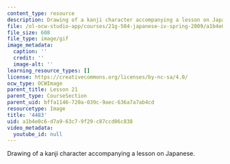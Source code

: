 ```yaml
---
content_type: resource
description: Drawing of a kanji character accompanying a lesson on Japanese.
file: /ol-ocw-studio-app/courses/21g-504-japanese-iv-spring-2009/a1b4e0c6d7a963c79f29c87ccd06c838_4483.gif
file_size: 608
file_type: image/gif
image_metadata:
  caption: ''
  credit: ''
  image-alt: ''
learning_resource_types: []
license: https://creativecommons.org/licenses/by-nc-sa/4.0/
ocw_type: OCWImage
parent_title: Lesson 21
parent_type: CourseSection
parent_uid: bffa1146-720a-039c-9aec-636a7a7ab4cd
resourcetype: Image
title: '4483'
uid: a1b4e0c6-d7a9-63c7-9f29-c87ccd06c838
video_metadata:
  youtube_id: null
---
```

Drawing of a kanji character accompanying a lesson on Japanese.